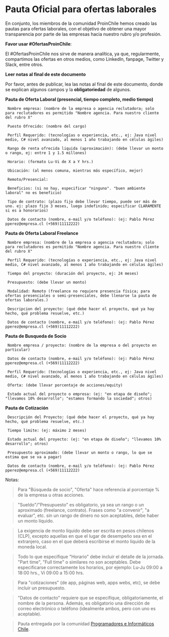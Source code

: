 Pauta Oficial para ofertas laborales
======

En conjunto, los miembros de la comunidad ProinChile hemos creado las pautas para ofertas laborales, con el objetivo de obtener una mayor transparencia por parte de las empresas hacia nuestro rubro y/o profesión.

**Favor usar #OfertasProinChile**:

El #OfertasProinChile nos sirve de manera analítica, ya que, regularmente, compartimos las ofertas en otros medios, como LinkedIn, fanpage, Twitter y Slack, entre otros.

**Leer notas al final de este documento**

Por favor, antes de publicar, lea las notas al final de este documento, donde se explican algunos campos y la **obligatoriedad** de algunos.

**Pauta de Oferta Laboral (presencial, tiempo completo, medio tiempo)**

     Nombre empresa: (nombre de la empresa o agencia reclutadora; solo para reclutadores es permitido "Nombre agencia. Para nuestro cliente del rubro X"

     Puesto Ofrecido: (nombre del cargo)

     Perfil Requerido: (tecnologías o experiencia, etc., ej: Java nivel medio, C# nivel avanzado, al menos 1 año trabajando en células ágiles)

     Rango de renta ofrecida liquida (aproximación): (debe llevar un monto o rango, ej: entre 1 y 1.5 millones)

     Horario: (formato Lu-Vi de X a Y hrs.)

     Ubicación: (al menos comuna, mientras más específico, mejor)
     
     Remoto/Presencial:

     Beneficios: (si no hay, especificar "ninguno". "buen ambiente laboral" no es beneficio)

     Tipo de contrato: (plazo fijo debe llevar tiempo, puede ser más de uno. ej: plazo fijo 3 meses, luego indefinido; especificar CLARAMENTE si es a honorarios)
     
     Datos de contacto (nombre, e-mail y/o teléfono): (ej: Pablo Pérez pperez@empresa.cl (+569)11112222)


**Pauta de Oferta Laboral Freelance**

     Nombre empresa: (nombre de la empresa o agencia reclutadora; solo para reclutadores es permitido "Nombre agencia. Para nuestro cliente del rubro X"

     Perfil Requerido: (tecnologías o experiencia, etc., ej: Java nivel medio, C# nivel avanzado, al menos 1 año trabajando en células ágiles)

     Tiempo del proyecto: (duración del proyecto, ej: 24 meses)
     
     Presupuesto: (debe llevar un monto)
     
     Modalidad: Remoto (freelance no requiere presencia física; para ofertas presenciales o semi-presenciales, debe llenarse la pauta de ofertas laborales.)

     Descripcion del proyecto: (qué debe hacer el proyecto, qué ya hay hecho, qué problema resuelve, etc.)
     
     Datos de contacto (nombre, e-mail y/o teléfono): (ej: Pablo Pérez pperez@empresa.cl (+569)11112222)
     
     
**Pauta de Busqueda de Socio**

     Nombre empresa / proyecto: (nombre de la empresa o del proyecto en particular)
     
     Datos de contacto (nombre, e-mail y/o teléfono): (ej: Pablo Pérez pperez@empresa.cl (+569)11112222)

     Perfil Requerido: (tecnologías o experiencia, etc., ej: Java nivel medio, C# nivel avanzado, al menos 1 año trabajando en células ágiles)

     Oferta: (debe llevar porcentaje de acciones/equity)
     
     Estado actual del proyecto o empresa: (ej: "en etapa de diseño"; "llevamos 10% desarrollo"; "estamos formando la sociedad"; otros)

**Pauta de Cotización**

     Descripción del Proyecto: (qué debe hacer el proyecto, qué ya hay hecho, qué problema resuelve, etc.)
     
     Tiempo limite: (ej: máximo 2 meses)
     
     Estado actual del proyecto: (ej: "en etapa de diseño"; "llevamos 10% desarrollo"; otros)
     
     Presupuesto aproximado: (debe llevar un monto o rango, lo que se estima que se va a pagar)
     
     Datos de contacto (nombre, e-mail y/o teléfono): (ej: Pablo Pérez pperez@empresa.cl (+569)11112222)
     

Notas:
> Para "Búsqueda de socio", "Oferta" hace referencia al porcentaje % de la empresa u otras acciones.

> "Sueldo"/"Presupuesto" es obligatorio, ya sea un rango o un aproximado (freelance, contrato). Frases como "a convenir", "a evaluar", etc. sin un rango de dinero no son aceptables, debe haber un monto líquido.

> La exigencia de monto líquido debe ser escrita en pesos chilenos (CLP), excepto aquellas en que el lugar de desempeño sea en el extranjero, caso en el que deberá escribirse el monto líquido de la moneda local.

> Todo lo que especifique "Horario" debe incluir el detalle de la jornada. "Part time", "Full time" o similares no son aceptables. Debe especificarse correctamente los horarios, por ejemplo: Lu-Ju 09:00 a 18:00 hrs., Vi 09:00 a 15:00 hrs.

> Para "cotizaciones" (de app, páginas web, apps webs, etc), se debe incluir un presupuesto.

> "Datos de contacto" requiere que se especifique, obligatoriamente, el nombre de la persona. Además, es obligatorio una dirección de correo electrónico o teléfono (idealmente ambos, pero con uno es aceptable).

> Pauta entregada por la comunidad [Programadores e Informáticos Chile](http://www.programadores.cl).
